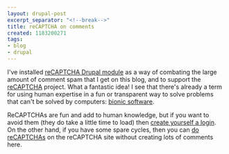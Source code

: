 ```yaml
---
layout: drupal-post
excerpt_separator: "<!--break-->"
title: reCAPTCHA on comments
created: 1183200271
tags:
- blog
- drupal
---
```

I've installed [reCAPTCHA Drupal module][1] as a way of combating the large amount of comment spam that I get on this blog, and to support the [reCAPTCHA][2] project. What a fantastic idea! I see that there's already a term for using human expertise in a fun or transparent way to solve problems that can't be solved by computers: [bionic software][3].

ReCAPTCHAs are fun and add to human knowledge, but if you want to avoid them (they do take a little time to load) then [create yourself a login][4]. On the other hand, if you have some spare cycles, then you can [do reCAPTCHAs][5] on the reCAPTCHA site without creating lots of comments here.

[1]: http://drupal.org/project/recaptcha "reCAPTCHA Drupal Module"
[2]: http://recaptcha.net/ "reCAPTCHA: Stop Spam, Read Books"
[3]: http://radar.oreilly.com/archives/2006/03/bionic_software_1.html "Tim O'Reilly on Bionic Software"
[4]: http://www.jenitennison.com/blog/user/register "Create a new account"
[5]: http://recaptcha.net/learnmore.html

<!--break-->
